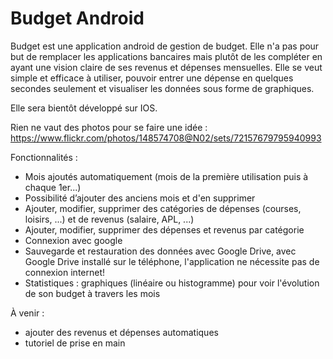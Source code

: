 # Budget Android
Budget est une application android de gestion de budget.
Elle n'a pas pour but de remplacer les applications bancaires mais plutôt de les compléter en ayant une vision claire de ses revenus et dépenses mensuelles.
Elle se veut simple et efficace à utiliser, pouvoir entrer une dépense en quelques secondes seulement et visualiser les données sous forme de graphiques.

Elle sera bientôt développé sur IOS.

Rien ne vaut des photos pour se faire une idée :
https://www.flickr.com/photos/148574708@N02/sets/72157679795940993

Fonctionnalités :
- Mois ajoutés automatiquement (mois de la première utilisation puis à chaque 1er...)
- Possibilité d’ajouter des anciens mois et d'en supprimer
- Ajouter, modifier, supprimer des catégories de dépenses (courses, loisirs, ...) et de revenus (salaire, APL, ...)
- Ajouter, modifier, supprimer des dépenses et revenus par catégorie
- Connexion avec google
- Sauvegarde et restauration des données avec Google Drive, avec Google Drive installé sur le téléphone, l'application ne nécessite pas de connexion internet!
- Statistiques : graphiques (linéaire ou histogramme) pour voir l'évolution de son budget à travers les mois

À venir :
- ajouter des revenus et dépenses automatiques
- tutoriel de prise en main